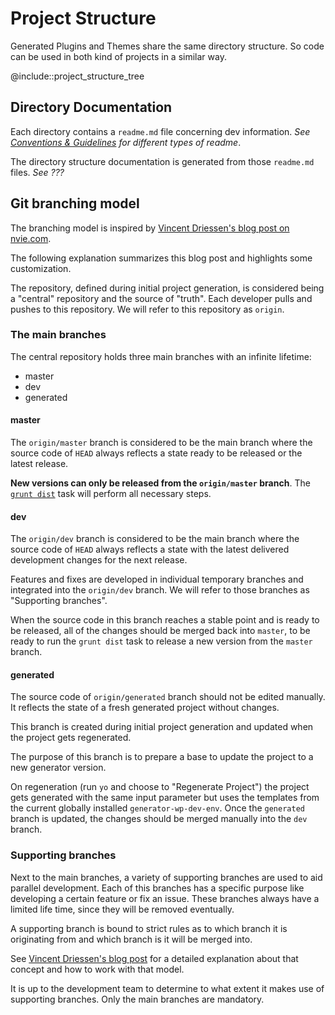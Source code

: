 # Project Structure

Generated Plugins and Themes share the same directory structure. So code can be used in both kind of projects in a similar way.

@include::project_structure_tree

## Directory Documentation

Each directory contains a `readme.md` file concerning dev information.
*See [Conventions & Guidelines](./conventions_guidelines.html#readme) for different types of readme*.

The directory structure documentation is generated from those `readme.md` files.
*See ???*

## Git branching model

The branching model is inspired by [Vincent Driessen's blog post on nvie.com](https://nvie.com/posts/a-successful-git-branching-model/).

The following explanation summarizes this blog post and highlights some customization.

The repository, defined during initial project generation, is considered being a "central" repository and the source of "truth". Each developer pulls and pushes to this repository. We will refer to this repository as `origin`.

### The main branches

The central repository holds three main branches with an infinite lifetime:

- master
- dev
- generated

#### master

The `origin/master` branch is considered to be the main branch where the source code of `HEAD` always reflects a state ready to be released or the latest release.

**New versions can only be released from the `origin/master` branch**. The [`grunt dist`](../Command/dist.html) task will perform all necessary steps.

#### dev

The `origin/dev` branch is considered to be the main branch where the source code of `HEAD` always reflects a state with the latest delivered development changes for the next release.

Features and fixes are developed in individual temporary branches and integrated into the `origin/dev` branch. We will refer to those branches as "Supporting branches".

When the source code in this branch reaches a stable point and is ready to be released, all of the changes should be merged back into `master`, to be ready to run the `grunt dist` task to release a new version from the `master` branch.

#### generated

The source code of `origin/generated` branch should not be edited manually. It reflects the state of a fresh generated project without changes.

This branch is created during initial project generation and updated when the project gets regenerated.

The purpose of this branch is to prepare a base to update the project to a new generator version.

On regeneration (run `yo` and choose to "Regenerate Project") the project gets generated with the same input parameter but uses the templates from the current globally installed `generator-wp-dev-env`. Once the `generated` branch is updated, the changes should be merged manually into the `dev` branch.

### Supporting branches

Next to the main branches, a variety of supporting branches are used to aid parallel development.
Each of this branches has a specific purpose like developing a certain feature or fix an issue.
These branches always have a limited life time, since they will be removed eventually.

A supporting branch is bound to strict rules as to which branch it is originating from and which branch is it will be merged into.

See [Vincent Driessen's blog post](https://nvie.com/posts/a-successful-git-branching-model/#supporting-branches) for a detailed explanation about that concept and how to work with that model.

It is up to the development team to determine to what extent it makes use of supporting branches. Only the main branches are mandatory.
